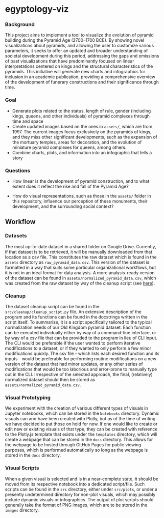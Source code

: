# egyptology-viz
### Background
This project aims to implement a tool to visualize the evolution of pyramid building during the Pyramid Age (2700–1700 BCE). By showing novel visualizations about pyramids, and allowing the user to customize various parameters, it seeks to offer an updated and broader understanding of societal development during this period, addressing the gaps and omissions of past visualizations that have predominantly focused on linear interpretations centered on kings and the structural characteristics of the pyramids. This initiative will generate new charts and infographics for inclusion in an academic publication, providing a comprehensive overview of the development of funerary constructions and their significance through time.

### Goal
- Generate plots related to the status, length of rule, gender (including kings, queens, and other individuals) of pyramid complexes through time and space
- Create updated images based on the ones in `assets/`, which are from 1997. The current images focus exclusively on the pyramids of kings, and they miss other significant developments, such as the expansion of the mortuary temples, areas for decoration, and the evolution of miniature pyramid complexes for queens, among others.
- Combine charts, plots, and information into an infographic that tells a story

### Questions

- How linear is the development of pyramid construction, and to what extent does it reflect the rise and fall of the Pyramid Age?

- How do visual representations, such as those in the `assets/` folder in this repository, influence our perception of these monuments, their development, and the surrounding social context?

## Workflow

### Datasets
The most up-to-date dataset in a shared folder on Google Drive. Currently, if that dataset is to be retrieved, it will be manually downloaded from that location as a csv file. This constitutes the raw dataset which is found in the `assets` directory as `raw_pyramid_data.csv`. This version of the dataset is formatted in a way that suits some particular organizational workflows, but it is not in an ideal format for data analysis. A more analysis-ready version of the dataset can be found in `assets/normalized_pyramid_data.csv`, which was created from the raw dataset by way of the cleanup script (see [here](#cleanup)).

### Cleanup
The dataset cleanup script can be found in the `src/cleanup/cleanup_script.py` file. An extensive description of the program and its functions can be found in the docstrings written in the script itself. To summarize, it is a script specifically tailored to the typical normalization needs of our Old Kingdom pyramid dataset. Each function can be executed individually either by way of a command-line interface, or by way of a csv file that can be provided to the program in lieu of CLI input. The CLI would be preferable if the user wanted to perform iterative modifications to a dataset, or if they wanted to only perform a few minor modifications quickly. The csv file - which lists each desired function and its inputs - would be preferable for performing routine modifications on a new version of the dataset that had minor updates, or any other series of modifications that would be too laborious and error-prone to manually type out in the CLI. Irrespective of the selected approach, the final, (relatively) normalized dataset should then be stored as `assets/normalized_pyramid_data.csv`.

### Visual Prototyping
We experiment with the creation of various different types of visuals in Jupyter notebooks, which can be stored in the ``Notebooks`` directory. Dynamic visuals can and have been created with Plotly, but as of the time of writing we have decided to put those on hold for now. If one would like to create or edit new or existing visuals of that type, they can be created with reference to the Plotly.js template that exists under the `templates` directory, which will create a webpage that can be stored in the `docs` directory. This allows for the webpage to be hosted through GitHub Pages for public viewing purposes, which is performed automatically so long as the webpage is stored in the `docs` directory.

### Visual Scripts
When a given visual is selected and is in a near-complete state, it should be moved from its respective notebook into a dedicated script/file. Such scripts can be found in the `src` directory, either under ``src/plots``, or under a presently undetermined directory for non-plot visuals, which may possibly include dynamic visuals or infographics. The output of plot scripts should generally take the format of PNG images, which are to be stored in the `images` directory.